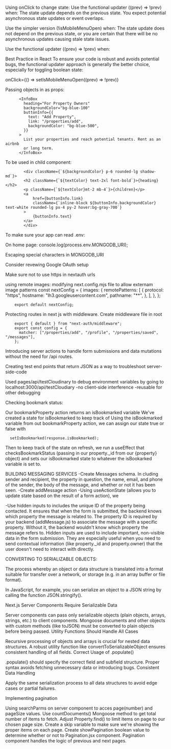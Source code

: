 Using onClick to change state:
Use the functional updater ((prev) => !prev) when:
The state update depends on the previous state.
You expect potential asynchronous state updates or event overlaps.

Use the simpler version (!isMobileMenuOpen) when:
The state update does not depend on the previous state, or you are certain that there will be no asynchronous updates causing stale state issues.

Use the functional updater ((prev) => !prev) when:

Best Practice in React
To ensure your code is robust and avoids potential bugs, the functional updater approach is generally the better choice, especially for toggling boolean state:

onClick={() => setIsMobileMenuOpen((prev) => !prev)}

Passing objects in as props:

          <InfoBox
            heading="For Property Owners"
            backgroundColor="bg-blue-100"
            buttonInfo={{
              text: "Add Property",
              link: "/properties/add",
              backgroundColor: "bg-blue-500",
            }}
          >
            List your properties and reach potential tenants. Rent as an airbnb
            or long term.
          </InfoBox>

To be used in child component:

            <div className={`${backgroundColor} p-6 rounded-lg shadow-md`}>
            <h2 className={`${textColor} text-2xl font-bold`}>{heading}</h2>
            <p className={`${textColor}mt-2 mb-4`}>{children}</p>
            <a
                href={buttonInfo.link}
                className={`inline-block ${buttonInfo.backgroundColor} text-white rounded-lg px-4 py-2 hover:bg-gray-700`}
            >
                {buttonInfo.text}
            </a>
            </div>

To make sure your app can read .env:

On home page:
console.log(process.env.MONGODB_URI);

Escaping special characters in MONGODB_URI

Consider revewing Google OAuth setup

Make sure not to use https in nextauth urls

using remote images:
modifying next.config.mjs file to allow externam image patterns
const nextConfig = {
images: {
remotePatterns: [
{
protocol: "https",
hostname: "lh3.googleusercontent.com",
pathname: "**",
},
],
},
};

        export default nextConfig;

Protecting routes in next js with middleware.
Create middleware file in root

        export { default } from "next-auth/middleware";
        export const config = {
          matcher: ["/properties/add", "/profile", "/properties/saved", "/messages"],
        };

Introducing server actions to handle form submissions and data mutations without the need for /api routes.

Creating test end points that return JSON as a way to troubleshoot server-side-code

Used pages/api/testCloudinary to debug environment variables by going to localhost:3000/api/testCloudiary
-no client-side interference
-reusable for other debugging

Checking bookmark status:

Our bookmarkProperty action returns an isBookmarked variable
We've created a state for isBookmarked to keep track of
Using the isBookmarked variable from out bookmarkProperty action, we can assign our state true or false with

      setIsBookmarked(response.isBookmarked);

Then to keep track of the state on refresh, we run a useEffect that checksBookmarkStatus (passing in our property.\_id from our {property} object) and sets our isBookmarked state to whatever the isBookarked variable is set to.

BUILDING MESSAGING SERVICES
-Create Messages schema. In cluding sender and recipient, the property in question, the name, email, and phone of the sender, the body of the message, and whether or not it has been seen.
-Create addMessage action
-Using useActionState (allows you to update state based on the result of a form action), we

-Use hidden inputs to includes the unique ID of the property being contacted. It ensures that when the form is submitted, the backend knows which property the message is related to.
The property ID is required by your backend (addMessage.js) to associate the message with a specific property. Without it, the backend wouldn't know which property the message refers to.
Hidden inputs are used to include important, non-visible data in the form submission. They are especially useful when you need to send contextual information (like property.\_id and property.owner) that the user doesn't need to interact with directly.

CONVERTING TO SERIALIZABLE OBJECTS:

The process whereby an object or data structure is translated into a format suitable for transfer over a network, or storage (e.g. in an array buffer or file format).

In JavaScript, for example, you can serialize an object to a JSON string by calling the function JSON.stringify().

Next.js Server Components Require Serializable Data

Server components can pass only serializable objects (plain objects, arrays, strings, etc.) to client components.
Mongoose documents and other objects with custom methods (like toJSON) must be converted to plain objects before being passed.
Utility Functions Should Handle All Cases

Recursive processing of objects and arrays is crucial for nested data structures.
A robust utility function like convertToSerializableObject ensures consistent handling of all fields.
Correct Usage of .populate()

.populate() should specify the correct field and subfield structure.
Proper syntax avoids fetching unnecessary data or introducing bugs.
Consistent Data Handling

Apply the same serialization process to all data structures to avoid edge cases or partial failures.

Implementing pagination

Using searchParms on server component to acces page(number) and pageSize values. Use countDocuments() Mongoose method to get total number of items to fetch. Adjust Property.find() to limit items on page to our chosen page size. Create a skip variable to make sure we're showing the proper items on each page. Create showPagination boolean value to determine whether or not to Pagination.jsx component.
Pagination component handles the logic of previous and next pages.
